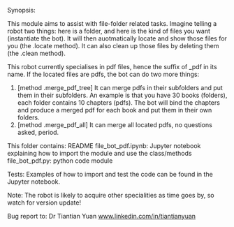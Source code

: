 Synopsis:

This module aims to assist with file-folder related tasks. Imagine telling a robot two things:
here is a folder, and here is the kind of files you want (instantiate the bot). It will then auotmatically locate and show those
files for you (the .locate method). It can also clean up those files by deleting them (the .clean method).   

This robot currently specialises in pdf files, hence the suffix of \_pdf in its name.
If the located files are pdfs,  the bot can do two more things:
1. [method .merge_pdf_tree] It can merge pdfs in their subfolders and put them in their subfolders. An example is that you have 
30 books (folders), each folder contains 10 chapters (pdfs).  The bot will bind the chapters and produce
a merged pdf for each book and put them in their own folders. 
2. [method .merge_pdf_all]  It can merge all located pdfs, no questions asked, period.


This folder contains:
README
file_bot_pdf.ipynb: Jupyter notebook explaining how to import the module and use the class/methods
file_bot_pdf.py: python code module

Tests:
Examples of how to import and test the code can be found in the Jupyter notebook.

Note:
The robot is likely to acquire other specialities as time goes by, so watch for version update! 

Bug report to: Dr Tiantian Yuan
www.linkedin.com/in/tiantianyuan                                                                     
